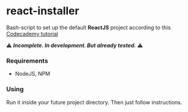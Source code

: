 # react-installer
Bash-script to set up the default **ReactJS** project according to this [Codecademy tutorial](http://www.codecademy.com/articles/react-setup-i)

:warning: _**Incomplete. In development. But already tested.**_ :warning:
 
### Requirements
- NodeJS, NPM
 
### Using
Run it inside your future project directory. Then just follow instructions.

